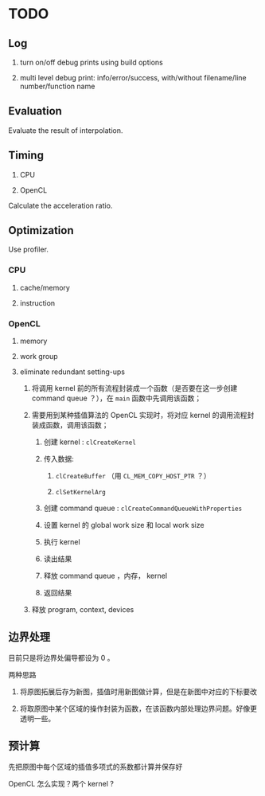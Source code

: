 # TODO

## Log

1. turn on/off debug prints using build options

1. multi level debug print: info/error/success, with/without filename/line number/function name

## Evaluation

Evaluate the result of interpolation.

## Timing

1. CPU

1. OpenCL

Calculate the acceleration ratio.

## Optimization

Use profiler.

### CPU

1. cache/memory

1. instruction

### OpenCL

1. memory

1. work group

1. eliminate redundant setting-ups

    1. 将调用 kernel 前的所有流程封装成一个函数（是否要在这一步创建 command queue ？），在 `main` 函数中先调用该函数；

    1. 需要用到某种插值算法的 OpenCL 实现时，将对应 kernel 的调用流程封装成函数，调用该函数；

        1. 创建 kernel : `clCreateKernel`

        1. 传入数据:
            
            1. `clCreateBuffer` （用 `CL_MEM_COPY_HOST_PTR` ？）
            
            1. `clSetKernelArg`

        1. 创建 command queue : `clCreateCommandQueueWithProperties`

        1. 设置 kernel 的 global work size 和 local work size

        1. 执行 kernel

        1. 读出结果

        1. 释放 command queue ，内存， kernel

        1. 返回结果

    1. 释放 program, context, devices

## 边界处理

目前只是将边界处偏导都设为 0 。

两种思路

1. 将原图拓展后存为新图，插值时用新图做计算，但是在新图中对应的下标要改

1. 将取原图中某个区域的操作封装为函数，在该函数内部处理边界问题。好像更透明一些。

## 预计算

先把原图中每个区域的插值多项式的系数都计算并保存好

OpenCL 怎么实现？两个 kernel ?